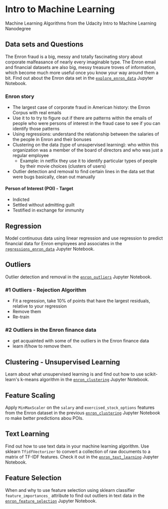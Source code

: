 # Intro to Machine Learning
Machine Learning Algorithms from the Udacity Intro to Machine Learning Nanodegree


## Data sets and Questions 

The Enron fraud is a big, messy and totally fascinating story about corporate malfeasance of nearly every imaginable type. The Enron email and financial datasets are also big, messy treasure troves of information, which become much more useful once you know your way around them a bit. Find out about the Enron data set in the [`explore_enron_data`](https://github.com/AnaHristian/intro_to_machine_learning/blob/master/explore_enron_data.ipynb) Jupyter Notebook. 

### Enron story

* The largest case of corporate fraud in American history: the Enron Corpus with real emails
* Use it to to try to figure out if there are patterns within the emails of people who were persons of interest in the fraud case to see if you can identify those patterns
* Using regressions: understand the relationship between the salaries of the people in Enron and their bonuses
* Clustering on the data (type of unsupervised learning): who within this organization was a member of the board of directors and who was just a regular employee
  * Example: in netflix they use it to identify particular types of people by their movie choices (clusters of users)
* Outlier detection and removal to find certain lines in the data set that were bugs basically, clean out manually

#### Person of Interest (POI) - Target
* Indicted
* Settled without admitting guilt
* Testified in exchange for immunity

## Regression

Model continuous data using linear regression and use regression to predict financial data for Enron employees and associates in the [`regressions_enron_data`](https://github.com/AnaHristian/intro_to_machine_learning/blob/master/regressions_enron_data.ipynb) Jupyter Notebook. 

## Outliers
Outlier detection and removal in the [`enron_outliers`](https://github.com/AnaHristian/intro_to_machine_learning/blob/master/enron_outliers.ipynb) Jupyter Notebook. 

### #1 Outliers - Rejection Algorithm

* Fit a regression, take 10% of points that have the largest residuals, relative to your regression
* Remove them
* Re-train

### #2 Outliers in the Enron finance data

* get acquainted with some of the outliers in the Enron finance data
* learn if/how to remove them.

## Clustering - Unsupervised Learning

Learn about what unsupervised learning is and find out how to use scikit-learn's k-means algorithm in the [`enron_clustering`](https://github.com/AnaHristian/intro_to_machine_learning/blob/master/enron_clustering.ipynb) Jupyter Notebook. 

## Feature Scaling

Apply `MinMaxScaler` on the `salary` and `exercised_stock_options` features from the Enron dataset in the previous [`enron_clustering`](https://github.com/AnaHristian/intro_to_machine_learning/blob/master/enron_clustering.ipynb) Jupyter Notebook ro make better predictions abou POIs.

## Text Learning

Find out how to use text data in your machine learning algorithm. Use sklearn `TfidfVectorizer` to convert a collection of raw documents to a matrix of TF-IDF features. Check it out in the [`enron_text_learning`](https://github.com/AnaHristian/intro_to_machine_learning/blob/master/enron_text_learning.ipynb) Jupyter Notebook.

## Feature Selection

When and why to use feature selection using sklearn classifier `feature_importances_` attribute to find out outliers in text data in the [`enron_feature_selection`](https://github.com/AnaHristian/intro_to_machine_learning/blob/master/enron_feature_selection.ipynb) Jupyter Notebook.
